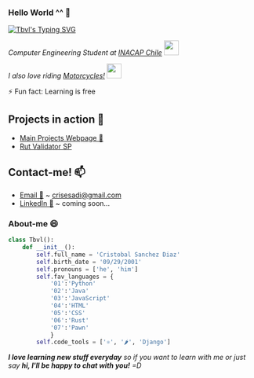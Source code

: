 ### Hello World ^^ 👋
[![Tbvl's Typing SVG](https://readme-typing-svg.demolab.com?font=Comic+Sans+MS&weight=200&size=18&duration=3500&pause=1000&color=2DA7BA&background=0B0B0B00&width=435&lines=~+Tbvl;-+Hungry+for+knowledge)](https://git.io/typing-svg)
<p><em>
Computer Engineering Student at <a href="https://inacap.cl">INACAP Chile</a> <img src="https://media3.giphy.com/media/1oBwBVLGoLteCP2kyD/giphy.gif" width="30">

    
I also love riding <a href="https://en.wikipedia.org/wiki/Motorcycle">Motorcycles!</a> <img src="https://media4.giphy.com/media/3oz8xwsGcaZWWB8KyY/giphy.gif" width="30"> 
</em></p>
⚡ Fun fact: Learning is free


## Projects in action 🤔

- [Main Projects Webpage 🌱](https://projects.tbvl.cl)
- [Rut Validator SP](https://projects.tbvl.cl/rutvalidator-app)

## Contact-me! 📫

- [Email 📧](mailto:crisesadi@gmail.com) ~ crisesadi@gmail.com
- [LinkedIn 🔗](https://linkedin.com) ~ coming soon...


### About-me  😄

```python
class Tbvl():
    def __init__():
        self.full_name = 'Cristobal Sanchez Diaz'
        self.birth_date = '09/29/2001'
        self.pronouns = ['he', 'him']
        self.fav_languages = {
            '01':'Python'
            '02':'Java'
            '03':'JavaScript'
            '04':'HTML'
            '05':'CSS'
            '06':'Rust'
            '07':'Pawn'
            }
        self.code_tools = ['⚛️', '🌶️', 'Django']

```

<em><b>I love learning new stuff everyday</b> so if you want to learn with me or just say <b>hi, I'll be happy to chat with you!</b> =D</em>

<!--
**Tobvl/Tobvl** is a ✨ _special_ ✨ repository because its `README.md` (this file) appears on your GitHub profile.

Here are some ideas to get you started:

- 🔭 I’m currently working on ...
- 🌱 I’m currently learning ...
- 👯 I’m looking to collaborate on ...
- 🤔 I’m looking for help with ...
- 💬 Ask me about ...
- 📫 How to reach me: ...
- 😄 Pronouns: ...
- 
-->
